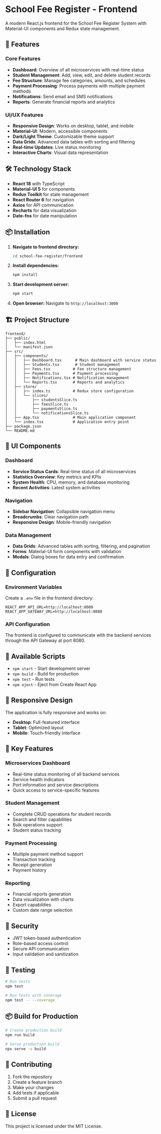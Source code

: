 # School Fee Register - Frontend

A modern React.js frontend for the School Fee Register System with Material-UI components and Redux state management.

## 🚀 Features

### Core Features
- **Dashboard**: Overview of all microservices with real-time status
- **Student Management**: Add, view, edit, and delete student records
- **Fee Structure**: Manage fee categories, amounts, and schedules
- **Payment Processing**: Process payments with multiple payment methods
- **Notifications**: Send email and SMS notifications
- **Reports**: Generate financial reports and analytics

### UI/UX Features
- **Responsive Design**: Works on desktop, tablet, and mobile
- **Material-UI**: Modern, accessible components
- **Dark/Light Theme**: Customizable theme support
- **Data Grids**: Advanced data tables with sorting and filtering
- **Real-time Updates**: Live status monitoring
- **Interactive Charts**: Visual data representation

## 🛠️ Technology Stack

- **React 18** with TypeScript
- **Material-UI 5** for components
- **Redux Toolkit** for state management
- **React Router 6** for navigation
- **Axios** for API communication
- **Recharts** for data visualization
- **Date-fns** for date manipulation

## 📦 Installation

1. **Navigate to frontend directory:**
   ```bash
   cd school-fee-register/frontend
   ```

2. **Install dependencies:**
   ```bash
   npm install
   ```

3. **Start development server:**
   ```bash
   npm start
   ```

4. **Open browser:**
   Navigate to `http://localhost:3000`

## 🏗️ Project Structure

```
frontend/
├── public/
│   ├── index.html
│   └── manifest.json
├── src/
│   ├── components/
│   │   ├── Dashboard.tsx      # Main dashboard with service status
│   │   ├── Students.tsx       # Student management
│   │   ├── Fees.tsx          # Fee structure management
│   │   ├── Payments.tsx      # Payment processing
│   │   ├── Notifications.tsx # Notification management
│   │   └── Reports.tsx       # Reports and analytics
│   ├── store/
│   │   ├── index.ts          # Redux store configuration
│   │   └── slices/
│   │       ├── studentsSlice.ts
│   │       ├── feesSlice.ts
│   │       ├── paymentsSlice.ts
│   │       └── notificationsSlice.ts
│   ├── App.tsx               # Main application component
│   └── index.tsx             # Application entry point
├── package.json
└── README.md
```

## 🎨 UI Components

### Dashboard
- **Service Status Cards**: Real-time status of all microservices
- **Statistics Overview**: Key metrics and KPIs
- **System Health**: CPU, memory, and database monitoring
- **Recent Activities**: Latest system activities

### Navigation
- **Sidebar Navigation**: Collapsible navigation menu
- **Breadcrumbs**: Clear navigation path
- **Responsive Design**: Mobile-friendly navigation

### Data Management
- **Data Grids**: Advanced tables with sorting, filtering, and pagination
- **Forms**: Material-UI form components with validation
- **Modals**: Dialog boxes for data entry and confirmation

## 🔧 Configuration

### Environment Variables
Create a `.env` file in the frontend directory:

```env
REACT_APP_API_URL=http://localhost:8080
REACT_APP_GATEWAY_URL=http://localhost:8080
```

### API Configuration
The frontend is configured to communicate with the backend services through the API Gateway at port 8080.

## 🚀 Available Scripts

- `npm start` - Start development server
- `npm build` - Build for production
- `npm test` - Run tests
- `npm eject` - Eject from Create React App

## 📱 Responsive Design

The application is fully responsive and works on:
- **Desktop**: Full-featured interface
- **Tablet**: Optimized layout
- **Mobile**: Touch-friendly interface

## 🎯 Key Features

### Microservices Dashboard
- Real-time status monitoring of all backend services
- Service health indicators
- Port information and service descriptions
- Quick access to service-specific features

### Student Management
- Complete CRUD operations for student records
- Search and filter capabilities
- Bulk operations support
- Student status tracking

### Payment Processing
- Multiple payment method support
- Transaction tracking
- Receipt generation
- Payment history

### Reporting
- Financial reports generation
- Data visualization with charts
- Export capabilities
- Custom date range selection

## 🔐 Security

- JWT token-based authentication
- Role-based access control
- Secure API communication
- Input validation and sanitization

## 🧪 Testing

```bash
# Run tests
npm test

# Run tests with coverage
npm test -- --coverage
```

## 📦 Build for Production

```bash
# Create production build
npm run build

# Serve production build
npx serve -s build
```

## 🤝 Contributing

1. Fork the repository
2. Create a feature branch
3. Make your changes
4. Add tests if applicable
5. Submit a pull request

## 📄 License

This project is licensed under the MIT License. 